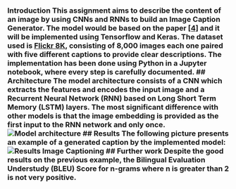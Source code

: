 ### Introduction This assignment aims to describe the content of an image by using CNNs and RNNs to build an Image Caption Generator. The model would be based on the paper [[4]](https://arxiv.org/pdf/1411.4555.pdf) and it will be implemented using Tensorflow and Keras. The dataset used is [Flickr 8K](https://www.kaggle.com/adityajn105/flickr8k), consisting of 8,000 images each one paired with five different captions to provide clear descriptions. The implementation has been done using Python in a Jupyter notebook, where every step is carefully documented. ## Architecture The model architecture consists of a CNN which extracts the features and encodes the input image and a Recurrent Neural Network (RNN) based on Long Short Term Memory (LSTM) layers. The most significant difference with other models is that the image embedding is provided as the first input to the RNN network and only once. ![Model architecture](docs/decoder.png) ## Results The following picture presents an example of a generated caption by the implemented model: ![Results Image Captioning](docs/results-example.jpg) ## Further work Despite the good results on the previous example, the Bilingual Evaluation Understudy (BLEU) Score for n-grams where n is greater than 2 is not very positive.
